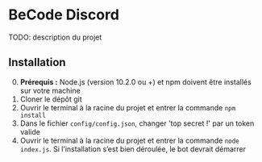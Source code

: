# BeCode Discord

TODO: description du projet

## Installation
0. **Prérequis :** Node.js (version 10.2.0 ou +) et npm doivent être installés sur votre machine
1. Cloner le dépôt git
2. Ouvrir le terminal à la racine du projet et entrer la commande `npm install`
3. Dans le fichier `config/config.json`, changer 'top secret !' par un token valide
4. Ouvrir le terminal à la racine du projet et entrer la commande `node index.js`. Si l’installation s’est bien déroulée, le bot devrait démarrer